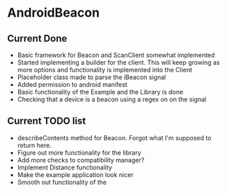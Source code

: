 AndroidBeacon
===

Current Done
---
- Basic framework for Beacon and ScanClient somewhat implemented
- Started implementing a builder for the client. This will keep growing as more options and functionality is implemented into the Client
- Placeholder class made to parse the iBeacon signal
- Added permission to android manifest
- Basic functionality of the Example and the Library is done
- Checking that a device is a beacon using a regex on on the signal

Current TODO list
---
- describeContents method for Beacon. Forgot what I'm supposed to return here.
- Figure out more functionality for the library
- Add more checks to compatibility manager? 
- Implement Distance functionality
- Make the example application look nicer
- Smooth out functionality of the 
